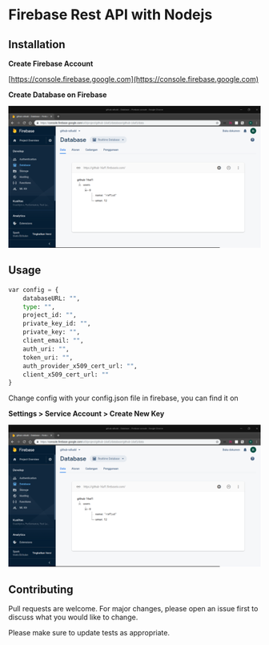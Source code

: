 # Firebase Rest API with Nodejs


## Installation

**Create Firebase Account**

[https://console.firebase.google.com](https://console.firebase.google.com)

**Create Database on Firebase**

![alt text](https://github.com/rafiudd/firebase-nodejs-api/blob/master/img/1.png)


## Usage

```python
var config = {
	databaseURL: "",
	type: "",
	project_id: "",
	private_key_id: "",
	private_key: "",
	client_email: "",
	auth_uri: "",
	token_uri: "",
	auth_provider_x509_cert_url: "",
	client_x509_cert_url: ""
}
```
Change config with your config.json file in firebase, you can find it on 

**Settings > Service Account > Create New Key**

![alt text](https://github.com/rafiudd/firebase-nodejs-api/blob/master/img/1.png)

## Contributing
Pull requests are welcome. For major changes, please open an issue first to discuss what you would like to change.

Please make sure to update tests as appropriate.
